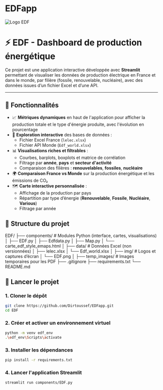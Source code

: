# EDFapp

![Logo EDF](img/EDF.png)
# ⚡ EDF - Dashboard de production énergétique

Ce projet est une application interactive développée avec **Streamlit** permettant de visualiser les données de production électrique en France et dans le monde, par filière (fossile, renouvelable, nucléaire), avec des données issues d’un fichier Excel et d’une API.

---

## 🧰 Fonctionnalités


- 📈 **Métriques dynamiques** en haut de l'application pour afficher la production totale et le type d'énergie produite, avec l'évolution en pourcentage
- 📂 **Exploration interactive** des bases de données :
  - Fichier Excel France (`lelec.xlsx`)
  - Fichier API Monde (`Edf_world.xlsx`)
- 📊 **Visualisations riches et filtrables** :
  - Courbes, barplots, boxplots et matrice de corrélation
  - Filtrage par **année**, **pays** et **secteur d'activité**
  - Comparaison des filières : **renouvelables**, **fossiles**, **nucléaire**
- 🌍 **Comparaison France vs Monde** sur la production énergétique et les émissions de CO₂
- 🗺️ **Carte interactive personnalisée** :
  - Affichage de la production par pays
  - Répartition par type d’énergie (**Renouvelable**, **Fossile**, **Nucléaire**, **Various**)
  - Filtrage par année 

## 📁 Structure du projet

EDF/ ├── components/ # Modules Python (interface, cartes, visualisations) │ ├── EDF.py │ ├── Edfdata.py │ ├── Map.py │ └── carte_edf_style_emaps.html │ ├── data/ # Données Excel (non versionnées) │ ├── lelec.xlsx │ └── Edf_world.xlsx │ ├── img/ # Logos et captures d’écran │ └── EDF.png │ ├── temp_images/ # Images temporaires pour les PDF ├── .gitignore ├── requirements.txt └── README.md


## 🚀 Lancer le projet

### 1. Cloner le dépôt

```bash
git clone https://github.com/Dirtoussef/EDFapp.git
cd EDF
```
### 2. Créer et activer un environnement virtuel

```bash
python -m venv edf_env
.\edf_env\Scripts\activate
```

###  3. Installer les dépendances

```bash
pip install -r requirements.txt
```


###  4. Lancer l'application Streamlit
```bash
streamlit run components/EDF.py
```

